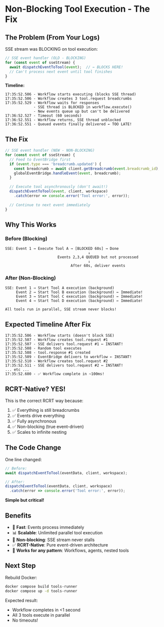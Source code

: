 # Non-Blocking Tool Execution - The Fix

## The Problem (From Your Logs)

SSE stream was BLOCKING on tool execution:

```javascript
// SSE event handler (OLD - BLOCKING)
for (const event of sseStream) {
  await dispatchEventToTool(event);  // ← BLOCKS HERE!
  // Can't process next event until tool finishes
}
```

**Timeline:**
```
17:35:52.506 - Workflow starts executing (blocks SSE thread)
17:35:52.506 - Workflow creates 3 tool.request breadcrumbs
17:35:52.529 - Workflow waits for responses
             - SSE thread is BLOCKED in workflow.execute()
             - New events queue up but can't be delivered
17:36:52.527 - Timeout (60 seconds)
17:36:52.551 - Workflow returns, SSE thread unblocked
17:36:52.551 - Queued events finally delivered ← TOO LATE!
```

## The Fix

```javascript
// SSE event handler (NEW - NON-BLOCKING)
for (const event of sseStream) {
  // Feed to EventBridge first
  if (event.type === 'breadcrumb.updated') {
    const breadcrumb = await client.getBreadcrumb(event.breadcrumb_id);
    globalEventBridge.handleEvent(event, breadcrumb);
  }
  
  // Execute tool asynchronously (don't await!)
  dispatchEventToTool(event, client, workspace)
    .catch(error => console.error('Tool error:', error));
  
  // Continue to next event immediately
}
```

## Why This Works

### Before (Blocking)
```
SSE: Event 1 → Execute Tool A → [BLOCKED 60s] → Done
                                      ↓
                        Events 2,3,4 QUEUED but not processed
                                      ↓
                              After 60s, deliver events
```

### After (Non-Blocking)
```
SSE: Event 1 → Start Tool A execution (background)
     Event 2 → Start Tool B execution (background) ← Immediate!
     Event 3 → Start Tool C execution (background) ← Immediate!
     Event 4 → Start Tool D execution (background) ← Immediate!
     
All tools run in parallel, SSE stream never blocks!
```

## Expected Timeline After Fix

```
17:35:52.506 - Workflow starts (doesn't block SSE)
17:35:52.507 - Workflow creates tool.request #1
17:35:52.507 - SSE delivers tool.request #1 ← INSTANT!
17:35:52.508 - Random tool executes
17:35:52.508 - tool.response #1 created
17:35:52.509 - EventBridge delivers to workflow ← INSTANT!
17:35:52.510 - Workflow creates tool.request #2
17:35:52.511 - SSE delivers tool.request #2 ← INSTANT!
... etc ...
17:35:52.600 - ✅ Workflow complete in ~100ms!
```

## RCRT-Native? YES!

This is the correct RCRT way because:
1. ✅ Everything is still breadcrumbs
2. ✅ Events drive everything
3. ✅ Fully asynchronous
4. ✅ Non-blocking (true event-driven)
5. ✅ Scales to infinite nesting

## The Code Change

One line changed:
```javascript
// Before:
await dispatchEventToTool(eventData, client, workspace);

// After:
dispatchEventToTool(eventData, client, workspace)
  .catch(error => console.error('Tool error:', error));
```

**Simple but critical!**

## Benefits

- 🚀 **Fast**: Events process immediately
- 📊 **Scalable**: Unlimited parallel tool execution
- 🔄 **Non-blocking**: SSE stream never stalls
- ✅ **RCRT-Native**: Pure event-driven architecture
- 🎯 **Works for any pattern**: Workflows, agents, nested tools

## Next Step

Rebuild Docker:
```bash
docker compose build tools-runner
docker compose up -d tools-runner
```

Expected result:
- Workflow completes in <1 second
- All 3 tools execute in parallel
- No timeouts!
